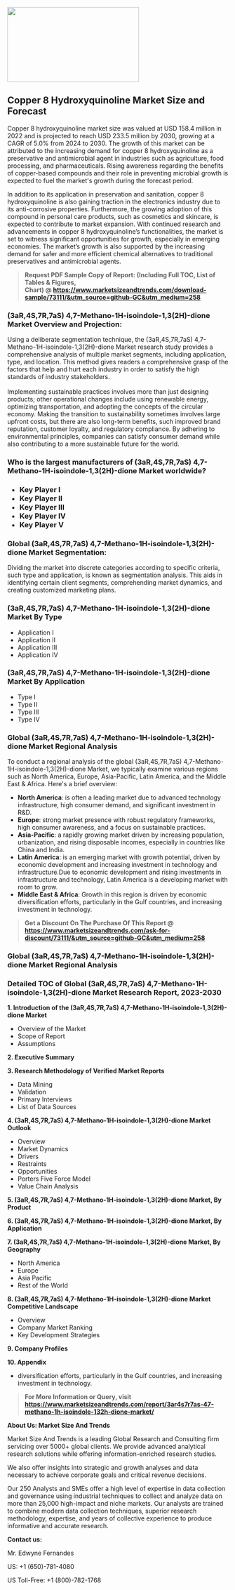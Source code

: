 <p><img class="alignnone size-medium wp-image-20088" src="https://ffe5etoiles.com/wp-content/uploads/2024/12/MST1-300x171.png" alt="" width="300" height="171" /></p><h2>Copper 8 Hydroxyquinoline Market Size and Forecast</h2><p>Copper 8 hydroxyquinoline market size was valued at USD 158.4 million in 2022 and is projected to reach USD 233.5 million by 2030, growing at a CAGR of 5.0% from 2024 to 2030. The growth of this market can be attributed to the increasing demand for copper 8 hydroxyquinoline as a preservative and antimicrobial agent in industries such as agriculture, food processing, and pharmaceuticals. Rising awareness regarding the benefits of copper-based compounds and their role in preventing microbial growth is expected to fuel the market's growth during the forecast period.</p><p>In addition to its application in preservation and sanitation, copper 8 hydroxyquinoline is also gaining traction in the electronics industry due to its anti-corrosive properties. Furthermore, the growing adoption of this compound in personal care products, such as cosmetics and skincare, is expected to contribute to market expansion. With continued research and advancements in copper 8 hydroxyquinoline’s functionalities, the market is set to witness significant opportunities for growth, especially in emerging economies. The market’s growth is also supported by the increasing demand for safer and more efficient chemical alternatives to traditional preservatives and antimicrobial agents.</p></p><blockquote id="" class=""><strong>Request PDF Sample Copy of Report: (Including Full TOC, List of Tables &amp; Figures, Chart)&nbsp;@&nbsp;<strong><a href="https://www.marketsizeandtrends.com/download-sample/73111/&utm_source=github-GC&utm_medium=258" target="_blank">https://www.marketsizeandtrends.com/download-sample/73111/&utm_source=github-GC&utm_medium=258</a></strong></strong></blockquote><h3 id="" class="">(3aR,4S,7R,7aS) 4,7-Methano-1H-isoindole-1,3(2H)-dione Market&nbsp;Overview and Projection:</h3><p id="" class="">Using a deliberate segmentation technique, the (3aR,4S,7R,7aS) 4,7-Methano-1H-isoindole-1,3(2H)-dione Market research study provides a comprehensive analysis of multiple market segments, including application, type, and location. This method gives readers a comprehensive grasp of the factors that help and hurt each industry in order to satisfy the high standards of industry stakeholders. <br /> <br />Implementing sustainable practices involves more than just designing products; other operational changes include using renewable energy, optimizing transportation, and adopting the concepts of the circular economy. Making the transition to sustainability sometimes involves large upfront costs, but there are also long-term benefits, such improved brand reputation, customer loyalty, and regulatory compliance. By adhering to environmental principles, companies can satisfy consumer demand while also contributing to a more sustainable future for the world.</p><h3 id="" class="">Who is the largest manufacturers of&nbsp;(3aR,4S,7R,7aS) 4,7-Methano-1H-isoindole-1,3(2H)-dione Market worldwide?</h3><h3 class=""><p><ul><li>Key Player I </li><li> Key Player II </li><li> Key Player III </li><li> Key Player IV </li><li> Key Player V</li></ul></p></h3><h3 id="" class="">Global&nbsp;(3aR,4S,7R,7aS) 4,7-Methano-1H-isoindole-1,3(2H)-dione Market Segmentation:</h3><p id="" class="">Dividing the market into discrete categories according to specific criteria, such type and application, is known as segmentation analysis. This aids in identifying certain client segments, comprehending market dynamics, and creating customized marketing plans.</p><h3 id="" class="">(3aR,4S,7R,7aS) 4,7-Methano-1H-isoindole-1,3(2H)-dione Market&nbsp;By Type</h3><p><p><ul><li>Application I</li><li> Application II</li><li> Application III</li><li> Application IV</p></li></ul></p></p><h3 id="" class="">(3aR,4S,7R,7aS) 4,7-Methano-1H-isoindole-1,3(2H)-dione Market&nbsp;By Application</h3><p class=""><p><ul><li>Type I</li><li> Type II</li><li> Type III</li><li> Type IV</li></ul></p></p><h3 id="" class="">Global (3aR,4S,7R,7aS) 4,7-Methano-1H-isoindole-1,3(2H)-dione Market Regional Analysis</h3><p id="" class="">To conduct a regional analysis of the global (3aR,4S,7R,7aS) 4,7-Methano-1H-isoindole-1,3(2H)-dione Market, we typically examine various regions such as North America, Europe, Asia-Pacific, Latin America, and the Middle East &amp; Africa. Here's a brief overview:</p><ul><li><strong>North America</strong>: is often a leading market due to advanced technology infrastructure, high consumer demand, and significant investment in R&amp;D.</li><li><strong>Europe</strong>: strong market presence with robust regulatory frameworks, high consumer awareness, and a focus on sustainable practices.</li><li><strong>Asia-Pacific</strong>: a rapidly growing market driven by increasing population, urbanization, and rising disposable incomes, especially in countries like China and India.</li><li><strong>Latin America</strong>: is an emerging market with growth potential, driven by economic development and increasing investment in technology and infrastructure.Due to economic development and rising investments in infrastructure and technology, Latin America is a developing market with room to grow.</li><li><strong>Middle East &amp; Africa</strong>: Growth in this region is driven by economic diversification efforts, particularly in the Gulf countries, and increasing investment in technology.</li></ul><blockquote id="" class=""><strong>Get a Discount On The Purchase Of This Report @ <strong><a href="https://www.marketsizeandtrends.com/ask-for-discount/73111/&utm_source=github-GC&utm_medium=258" target="_blank">https://www.marketsizeandtrends.com/ask-for-discount/73111/&utm_source=github-GC&utm_medium=258</a></strong></strong></blockquote><h3 id="" class="">Global (3aR,4S,7R,7aS) 4,7-Methano-1H-isoindole-1,3(2H)-dione Market Regional Analysis</h3><h3 id="" class="">Detailed TOC of Global (3aR,4S,7R,7aS) 4,7-Methano-1H-isoindole-1,3(2H)-dione Market Research Report, 2023-2030</h3><p id="" class=""><strong>1. Introduction of the (3aR,4S,7R,7aS) 4,7-Methano-1H-isoindole-1,3(2H)-dione Market</strong></p><ul><li>Overview of the Market</li><li>Scope of Report</li><li>Assumptions</li></ul><p id="" class=""><strong>2. Executive Summary</strong></p><p id="" class=""><strong>3. Research Methodology of Verified Market Reports</strong></p><ul><li>Data Mining</li><li>Validation</li><li>Primary Interviews</li><li>List of Data Sources</li></ul><p id="" class=""><strong>4. (3aR,4S,7R,7aS) 4,7-Methano-1H-isoindole-1,3(2H)-dione Market Outlook</strong></p><ul><li>Overview</li><li>Market Dynamics</li><li>Drivers</li><li>Restraints</li><li>Opportunities</li><li>Porters Five Force Model</li><li>Value Chain Analysis</li></ul><p id="" class=""><strong>5. (3aR,4S,7R,7aS) 4,7-Methano-1H-isoindole-1,3(2H)-dione Market, By Product</strong></p><p id="" class=""><strong>6. (3aR,4S,7R,7aS) 4,7-Methano-1H-isoindole-1,3(2H)-dione Market, By Application</strong></p><p id="" class=""><strong>7. (3aR,4S,7R,7aS) 4,7-Methano-1H-isoindole-1,3(2H)-dione Market, By Geography</strong></p><ul><li>North America</li><li>Europe</li><li>Asia Pacific</li><li>Rest of the World</li></ul><p id="" class=""><strong>8. (3aR,4S,7R,7aS) 4,7-Methano-1H-isoindole-1,3(2H)-dione Market Competitive Landscape</strong></p><ul><li>Overview</li><li>Company Market Ranking</li><li>Key Development Strategies</li></ul><p id="" class=""><strong>9. Company Profiles</strong></p><p id="" class=""><strong>10. Appendix</strong></p><ul><li>diversification efforts, particularly in the Gulf countries, and increasing investment in technology.</li></ul><blockquote id="" class=""><strong>For More Information or Query, visit <strong><strong><a href="https://www.marketsizeandtrends.com/report/3ar4s7r7as-47-methano-1h-isoindole-132h-dione-market/" target="_blank">https://www.marketsizeandtrends.com/report/3ar4s7r7as-47-methano-1h-isoindole-132h-dione-market/</a></strong></strong></strong></blockquote><p id="" class=""><strong>About Us: Market Size And Trends</strong></p><p id="" class="">Market Size And Trends is a leading Global Research and Consulting firm servicing over 5000+ global clients. We provide advanced analytical research solutions while offering information-enriched research studies.</p><p id="" class="">We also offer insights into strategic and growth analyses and data necessary to achieve corporate goals and critical revenue decisions.</p><p id="" class="">Our 250 Analysts and SMEs offer a high level of expertise in data collection and governance using industrial techniques to collect and analyze data on more than 25,000 high-impact and niche markets. Our analysts are trained to combine modern data collection techniques, superior research methodology, expertise, and years of collective experience to produce informative and accurate research.</p><p id="" class=""><strong>Contact us:</strong></p><p id="" class="">Mr. Edwyne Fernandes</p><p id="" class="">US: +1 (650)-781-4080</p><p id="" class="">US Toll-Free: +1 (800)-782-1768</p>
